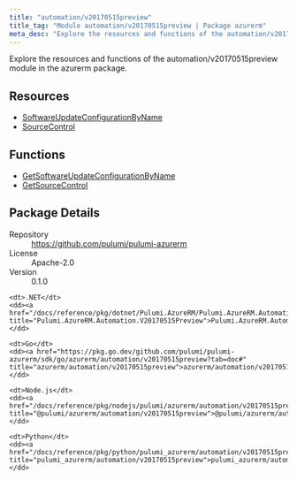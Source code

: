 ```yaml
---
title: "automation/v20170515preview"
title_tag: "Module automation/v20170515preview | Package azurerm"
meta_desc: "Explore the resources and functions of the automation/v20170515preview module in the azurerm package."
---
```


<!-- WARNING: this file was generated by Pulumi Docs Generator. -->
<!-- Do not edit by hand unless you're certain you know what you are doing! -->

Explore the resources and functions of the automation/v20170515preview module in the azurerm package.

<h2 id="resources">Resources</h2>
<ul class="api">
    <li><a href="softwareupdateconfigurationbyname" title="SoftwareUpdateConfigurationByName"><span class="symbol resource"></span>SoftwareUpdateConfigurationByName</a></li>
    <li><a href="sourcecontrol" title="SourceControl"><span class="symbol resource"></span>SourceControl</a></li>
</ul>

<h2 id="functions">Functions</h2>
<ul class="api">
    <li><a href="getsoftwareupdateconfigurationbyname" title="GetSoftwareUpdateConfigurationByName"><span class="symbol function"></span>GetSoftwareUpdateConfigurationByName</a></li>
    <li><a href="getsourcecontrol" title="GetSourceControl"><span class="symbol function"></span>GetSourceControl</a></li>
</ul>

<h2 id="package-details">Package Details</h2>
<dl class="package-details">
	<dt>Repository</dt>
	<dd><a href="https://github.com/pulumi/pulumi-azurerm">https://github.com/pulumi/pulumi-azurerm</a></dd>
	<dt>License</dt>
	<dd>Apache-2.0</dd>
	<dt>Version</dt>
	<dd>0.1.0</dd>
</dl>



<dl class="tabular">

    <dt>.NET</dt>
    <dd><a href="/docs/reference/pkg/dotnet/Pulumi.AzureRM/Pulumi.AzureRM.Automation.V20170515Preview.html" title="Pulumi.AzureRM.Automation.V20170515Preview">Pulumi.AzureRM.Automation.V20170515Preview</a></dd>

    <dt>Go</dt>
    <dd><a href="https://pkg.go.dev/github.com/pulumi/pulumi-azurerm/sdk/go/azurerm/automation/v20170515preview?tab=doc#" title="azurerm/automation/v20170515preview">azurerm/automation/v20170515preview</a></dd>

    <dt>Node.js</dt>
    <dd><a href="/docs/reference/pkg/nodejs/pulumi/azurerm/automation/v20170515preview/#" title="@pulumi/azurerm/automation/v20170515preview">@pulumi/azurerm/automation/v20170515preview</a></dd>

    <dt>Python</dt>
    <dd><a href="/docs/reference/pkg/python/pulumi_azurerm/automation/v20170515preview" title="pulumi_azurerm/automation/v20170515preview">pulumi_azurerm/automation/v20170515preview</a></dd>

</dl>

